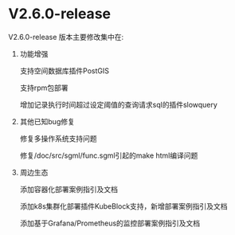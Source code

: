 # V2.6.0-release

V2.6.0-release 版本主要修改集中在:

1. 功能增强

    支持空间数据库插件PostGIS
    
    支持rpm包部署
    
    增加记录执行时间超过设定阈值的查询请求sql的插件slowquery

2. 其他已知bug修复

    修复多操作系统支持问题

    修复/doc/src/sgml/func.sgml引起的make html编译问题

3. 周边生态

    添加容器化部署案例指引及文档
    
    添加k8s集群化部署插件KubeBlock支持，新增部署案例指引及文档
    
    添加基于Grafana/Prometheus的监控部署案例指引及文档
